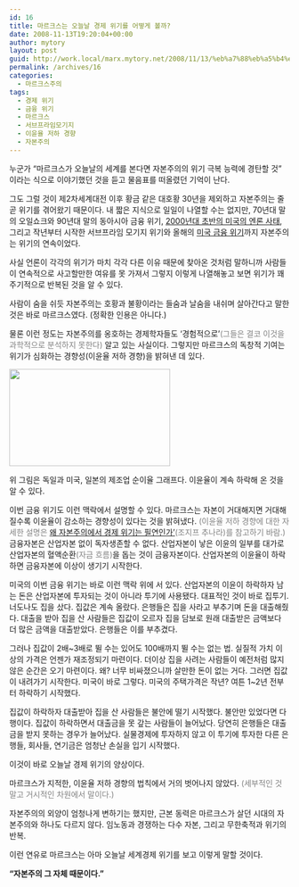 ```yaml
---
id: 16
title: 마르크스는 오늘날 경제 위기를 어떻게 볼까?
date: 2008-11-13T19:20:04+00:00
author: mytory
layout: post
guid: http://work.local/marx.mytory.net/2008/11/13/%eb%a7%88%eb%a5%b4%ed%81%ac%ec%8a%a4%eb%8a%94-%ec%98%a4%eb%8a%98%eb%82%a0-%ea%b2%bd%ec%a0%9c-%ec%9c%84%ea%b8%b0%eb%a5%bc-%ec%96%b4%eb%96%bb%ea%b2%8c-%eb%b3%bc%ea%b9%8c/
permalink: /archives/16
categories:
  - 마르크스주의
tags:
  - 경제 위기
  - 금융 위기
  - 마르크스
  - 서브프라임모기지
  - 이윤율 저하 경향
  - 자본주의
---
```

누군가 “마르크스가 오늘날의 세계를 본다면 자본주의의 위기 극복 능력에 경탄할 것” 이라는 식으로 이야기했던 것을 듣고 물음표를 떠올렸던 기억이 난다.

그도 그럴 것이 제2차세계대전 이후 황금 같은 대호황 30년을 제외하고 자본주의는 줄곧 위기를 겪어왔기 때문이다. 내 짧은 지식으로 일일이 나열할 수는 없지만, 70년대 말의 오일쇼크와 90년대 말의 동아시아 금융 위기, <a href="http://www.wspaper.org/0_view.php?urn=urn:newsml:counterfire.or.kr:20040907T000000%2B0900:w10.0-187" target="_blank" title="[엔론, 미국판 연줄 자본주의]로 이동합니다.">2000년대 초반의 미국의 엔론 사태</a>, 그리고 작년부터 시작한 서브프라임 모기지 위기와 올해의 <a href="http://wspaper.org/0_view.php?urn=urn:newsml:counterfire.or.kr:20080918T073338%2B0900:cor05-jsj:1U" target="_blank" title="[월스트리트 자본주의 모델의 종말]로 이동합니다.">미국 금융 위기</a>까지 자본주의는 위기의 연속이었다.

사실 언론이 각각의 위기가 마치 각각 다른 이유 때문에 찾아온 것처럼 말하니까 사람들이 연속적으로 사고할만한 여유를 못 가져서 그렇지 이렇게 나열해놓고 보면 위기가 꽤 주기적으로 반복된 것을 알 수 있다.

사람이 숨을 쉬듯 자본주의는 호황과 불황이라는 들숨과 날숨을 내쉬며 살아간다고 말한 것은 바로 마르크스였다. (정확한 인용은 아니다.)

물론 이런 정도는 자본주의를 옹호하는 경제학자들도 ‘경험적으로’<font color="gray">(그들은 결코 이것을 과학적으로 분석하지 못한다)</font>&nbsp;알고 있는 사실이다. 그렇지만 마르크스의 독창적 기여는 위기가 심화하는 경향성(이윤율 저하 경향)을 밝혀낸 데 있다.

<img src="http://work.local/marx.mytory.net/wp-content/uploads/1/cfile5.uf.14098D4D4E1C8A27231AE1.jpg" class="aligncenter" width="289" height="174" alt="" filename="images (1).jpg" filemime="image/jpeg" />

위 그림은 독일과 미국, 일본의 제조업 순이율 그래프다.&nbsp;이윤율이 계속 하락해 온 것을 알 수 있다.

이번 금융 위기도 이런 맥락에서 설명할 수 있다. 마르크스는 자본이 거대해지면 거대해질수록 이윤율이 감소하는 경향성이 있다는 것을 밝혀냈다. <font color="gray">(이윤율 저하 경향에 대한 자세한 설명은 <a href="http://wspaper.org/0_view.php?urn=urn:newsml:counterfire.or.kr:20070912T120453%2B0900:c58-subfrime:1U" target="_blank" title="[왜 자본주의에서 경제 위기는 필연인가]로 이동합니다.">왜 자본주의에서 경제 위기는 필연인가’</a>(조지프 추나라)를 참고하기 바람.)</font> 금융자본은 산업자본 없이 독자생존할 수 없다. 산업자본이 낳은 이윤의 일부를 대가로 산업자본의 혈액순환<font color="gray">(자금 흐름)</font>을 돕는 것이 금융자본이다. 산업자본의 이윤율이 하락하면 금융자본에 이상이 생기기 시작한다.

미국의 이번 금융 위기는 바로 이런 맥락 위에 서 있다. 산업자본의 이윤이 하락하자 남는 돈은 산업자본에 투자되는 것이 아니라 투기에 사용됐다. 대표적인 것이 바로 집투기. 너도나도 집을 샀다. 집값은 계속 올랐다. 은행들은 집을 사라고 부추기며 돈을 대출해줬다. 대출을 받아 집을 산 사람들은 집값이 오르자 집을 담보로 원래 대출받은 금액보다 더 많은 금액을 대출받았다. 은행들은 이를 부추겼다.

그러나 집값이 2배~3배로 뛸 수는 있어도 100배까지 뛸 수는 없는 법. 실질적 가치 이상의 가격은 언젠가 재조정되기 마련이다. 더이상 집을 사려는 사람들이 예전처럼 많지 않은 순간은 오기 마련이다. 왜? 너무 비싸졌으니까 살만한 돈이 없는 거다. 그러면 집값이 내려가기 시작한다. 미국이 바로 그렇다. 미국의 주택가격은 작년? 여튼 1~2년 전부터 하락하기 시작했다.

집값이 하락하자 대출받아 집을 산 사람들은 불안에 떨기 시작했다. 불안만 있었다면 다행이다. 집값이 하락하면서 대출금을 못 갚는 사람들이 늘어났다. 당연히 은행들은 대출금을 받지 못하는 경우가 늘어났다. 실물경제에 투자하지 않고 이 투기에 투자한 다른 은행들, 회사들, 연기금은 엄청난 손실을 입기 시작했다.

이것이 바로 오늘날 경제 위기의 양상이다.

마르크스가 지적한, 이윤율 저하 경향의 법칙에서 거의 벗어나지 않았다. <font color="gray">(세부적인 것 말고 거시적인 차원에서 말이다.)</font>

자본주의의 외양이 엄청나게 변하기는 했지만, 근본 동력은 마르크스가 살던 시대의 자본주의와 하나도 다르지 않다. 임노동과 경쟁하는 다수 자본, 그리고 무한축적과 위기의 반복.

이런 연유로 마르크스는 아마 오늘날 세계경제 위기를 보고 이렇게 말할 것이다. 

**“자본주의 그 자체 때문이다.”**